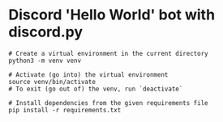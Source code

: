 # Discord 'Hello World' bot with discord.py

    # Create a virtual environment in the current directory
    python3 -m venv venv

    # Activate (go into) the virtual environment
    source venv/bin/activate 
    # To exit (go out of) the venv, run `deactivate`

    # Install dependencies from the given requirements file
    pip install -r requirements.txt
